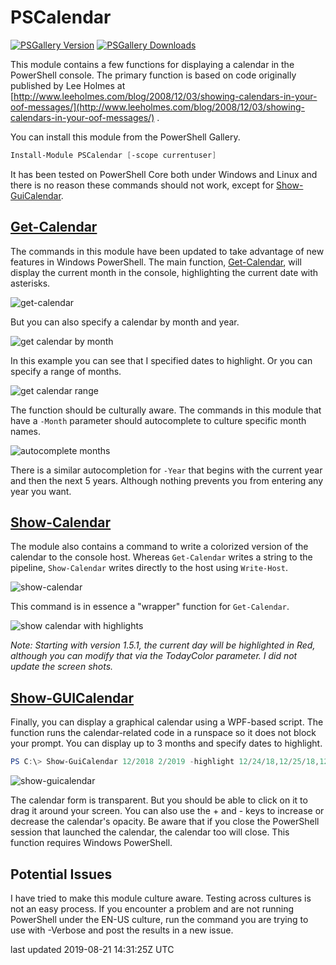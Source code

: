 # PSCalendar

[![PSGallery Version](https://img.shields.io/powershellgallery/v/PSCalendar.png?style=for-the-badge&logo=powershell&label=PowerShell%20Gallery)](https://www.powershellgallery.com/packages/PSCalendar/) [![PSGallery Downloads](https://img.shields.io/powershellgallery/dt/PSCalendar.png?style=for-the-badge&label=Downloads)](https://www.powershellgallery.com/packages/PSCalendar/)

This module contains a few functions for displaying a calendar in the PowerShell console. The primary function is based on code originally published by Lee Holmes at [http://www.leeholmes.com/blog/2008/12/03/showing-calendars-in-your-oof-messages/](http://www.leeholmes.com/blog/2008/12/03/showing-calendars-in-your-oof-messages/)
.

You can install this module from the PowerShell Gallery.

```powershell
Install-Module PSCalendar [-scope currentuser]
```

It has been tested on PowerShell Core both under Windows and Linux and there is no reason these commands should not work, except for [Show-GuiCalendar](docs/Show-GuiCalendar.md).

## [Get-Calendar](docs/Get-Calendar.md)

The commands in this module have been updated to take advantage of new features in Windows PowerShell. The main function, [Get-Calendar](docs/Get-Calendar.md), will display the current month in the console, highlighting the current date with asterisks.

![get-calendar](assets/get-calendar.png)

But you can also specify a calendar by month and year.

![get calendar by month](assets/get-calendar-2.png)

In this example you can see that I specified dates to highlight. Or you can specify a range of months.

![get calendar range](assets/get-calendar-3.png)

The function should be culturally aware. The commands in this module that have a `-Month` parameter should autocomplete to culture specific month names.

![autocomplete months](assets/autocomplete-month.png)

There is a similar autocompletion for `-Year` that begins with the current year and then the next 5 years. Although nothing prevents you from entering any year you want.

## [Show-Calendar](docs/Show-Calendar.md)

The module also contains a command to write a colorized version of the calendar to the console host. Whereas `Get-Calendar` writes a string to the pipeline, `Show-Calendar` writes directly to the host using `Write-Host`.

![show-calendar](assets/show-calendar.png)

This command is in essence a "wrapper" function for `Get-Calendar`.

![show calendar with highlights](assets/show-calendar-2.png)

*Note: Starting with version 1.5.1, the current day will be highlighted in Red, although you can modify that via the TodayColor parameter. I did not update the screen shots.*

## [Show-GUICalendar](docs/Show-GuiCalendar)

Finally, you can display a graphical calendar using a WPF-based script. The function runs the calendar-related code in a runspace so it does not block your prompt. You can display up to 3 months and specify dates to highlight.

```powershell
PS C:\> Show-GuiCalendar 12/2018 2/2019 -highlight 12/24/18,12/25/18,12/31/18,1/1/19,1/18/19,2/14/19,2/22/19
```

![show-guicalendar](assets/show-guicalendar.png)

The calendar form is transparent. But you should be able to click on it to drag it around your screen. You can also use the + and - keys to increase or decrease the calendar's opacity. Be aware that if you close the PowerShell session that launched the calendar, the calendar too will close. This function requires Windows PowerShell.

## Potential Issues

I have tried to make this module culture aware. Testing across cultures is not an easy process. If you encounter a problem and are not running PowerShell under the EN-US culture, run the command you are trying to use with -Verbose and post the results in a new issue.

last updated 2019-08-21 14:31:25Z UTC
